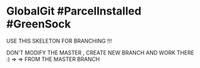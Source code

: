 # GlobalGit #ParcelInstalled #GreenSock 
USE THIS SKELETON FOR BRANCHING !!! 

DON'T MODIFY THE MASTER , CREATE NEW BRANCH AND WORK THERE :) =>
=> FROM THE MASTER BRANCH
